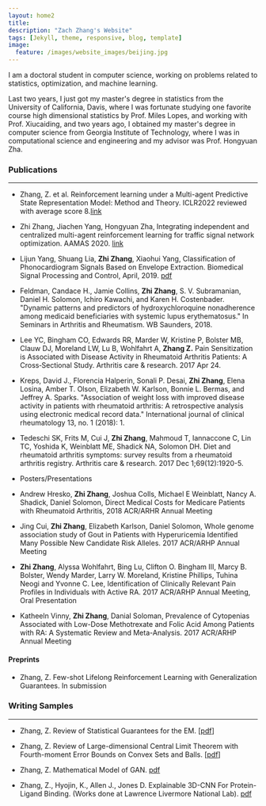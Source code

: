 ```yaml
---
layout: home2
title:
description: "Zach Zhang's Website"
tags: [Jekyll, theme, responsive, blog, template]
image:
  feature: /images/website_images/beijing.jpg
---
```


<!-- <br /> -->

<!-- ### Who am I 
You can also see my webpage [scholoar](https://scholar.google.com/citations?user=O__axAoAAAAJ&hl=en).
 -->
I am a doctoral student in computer science, working on problems related to statistics, optimization, and machine learning.  

<!-- In particular, the problems are related to statistical machine learning, high-dimensional statistics, computational statistics, statistical inference and estimation of dynamic systems. 
 -->
<!-- I am always highly interested in the statistical inference, estimation, and learning of dynamic systems and their relationship with reinforcement learning algorithms. 
statistical learning theory for explaining and analyzing how the deep neural network model works
I also care about heath. I worked 2 years as Data Scientist and Engineer in Harvard Medical School and other research position.  -->


Last two years, I just got my master's degree in statistics from the University of California, Davis, where I was fortunate studying one favorite course high dimensional statistics by Prof. Miles Lopes, and working with Prof. Xiucaiding, and two years ago, I obtained my master's degree in computer science from Georgia Institute of Technology, where I was in computational science and engineering and my advisor was Prof. Hongyuan Zha. 

<!-- I finished the Computer Science master degree in Georgia Tech specialized with <b>Machine Learning, where I worked on the multi-agent reinforcement learning research.
At the same time, I have sincere love for math, programming, and engineering, and automation, so I continue to strengthen my mathematics learning through advanced courses and research. 
<br/> -->

### Publications
---
* Zhang, Z. et al. Reinforcement learning under a Multi-agent Predictive State Representation Model: Method and Theory. ICLR2022 reviewed with average score 8.[link](https://openreview.net/forum?id=PLDOnFoVm4)

* Zhi Zhang, Jiachen Yang, Hongyuan Zha, Integrating independent and centralized multi-agent reinforcement learning for traffic signal network optimization. AAMAS 2020. [link](https://arxiv.org/abs/1909.10651)
 
* Lijun Yang, Shuang Lia, <b>Zhi Zhang</b>, Xiaohui Yang, Classification of Phonocardiogram Signals Based on Envelope Extraction. Biomedical Signal Processing and Control, April, 2019. [pdf](https://www.researchgate.net/profile/Lijun-Yang-15/publication/338116487_Classification_of_Phonocardiogram_Signals_Based_on_Envelope_Optimization_Model_and_Support_Vector_Machine/links/5e00517c92851c836493bfa9/Classification-of-Phonocardiogram-Signals-Based-on-Envelope-Optimization-Model-and-Support-Vector-Machine.pdf) 
 
* Feldman, Candace H., Jamie Collins, <b>Zhi Zhang</b>, S. V. Subramanian, Daniel H. Solomon, Ichiro Kawachi, and Karen H. Costenbader. "Dynamic patterns and predictors of hydroxychloroquine nonadherence among medicaid beneficiaries with systemic lupus erythematosus." In Seminars in Arthritis and Rheumatism. WB Saunders, 2018. 

* Lee YC, Bingham CO, Edwards RR, Marder W, Kristine P, Bolster MB, Clauw DJ, Moreland LW, Lu B, Wohlfahrt A, <b>Zhang Z.</b> Pain Sensitization is Associated with Disease Activity in Rheumatoid Arthritis Patients: A Cross‐Sectional Study. Arthritis care & research. 2017 Apr 24.

* Kreps, David J., Florencia Halperin, Sonali P. Desai, <b>Zhi Zhang</b>, Elena Losina, Amber T. Olson, Elizabeth W. Karlson, Bonnie L. Bermas, and Jeffrey A. Sparks. "Association of weight loss with improved disease activity in patients with rheumatoid arthritis: A retrospective analysis using electronic medical record data." International journal of clinical rheumatology 13, no. 1 (2018): 1.

* Tedeschi SK, Frits M, Cui J, <b>Zhi Zhang</b>, Mahmoud T, Iannaccone C, Lin TC, Yoshida K, Weinblatt ME, Shadick NA, Solomon DH. Diet and rheumatoid arthritis symptoms: survey results from a rheumatoid arthritis registry. Arthritis care & research. 2017 Dec 1;69(12):1920-5.


* Posters/Presentations
* Andrew Hresko, <b>Zhi Zhang</b>, Joshua Colls, Michael E Weinblatt, Nancy A. Shadick, Daniel Solomon, Direct Medical
Costs for Medicare Patients with Rheumatoid Arthritis, 2018 ACR/ARHR Annual Meeting
* Jing Cui, <b>Zhi Zhang</b>, Elizabeth Karlson, Daniel Solomon, Whole genome association study of Gout in Patients with
Hyperuricemia Identified Many Possible New Candidate Risk Alleles. 2017 ACR/ARHP Annual Meeting
* <b>Zhi Zhang</b>, Alyssa Wohlfahrt, Bing Lu, Clifton O. Bingham III, Marcy B. Bolster, Wendy Marder, Larry W. Moreland,
Kristine Phillips, Tuhina Neogi and Yvonne C. Lee, Identification of Clinically Relevant Pain Profiles in Individuals with
Active RA. 2017 ACR/ARHP Annual Meeting, Oral Presentation
* Katheeln Vinny, <b>Zhi Zhang</b>, Danial Soloman, Prevalence of Cytopenias Associated with Low-Dose Methotrexate and
Folic Acid Among Patients with RA: A Systematic Review and Meta-Analysis. 2017 ACR/ARHP Annual Meeting  

<!-- < https://drive.google.com/file/d/1LjPYFeUvlhd-bTaX4dFrBjc5qIth47yG/view  -->
<!-- <figure>
  <img src="/images/projects/marl.jpg" width="524" height="300">
</figure> -->

#### Preprints

* Zhang, Z. Few-shot Lifelong Reinforcement Learning with Generalization Guarantees. In submission 

### Writing Samples
---


* Zhang, Z. Review of Statistical Guarantees for the EM. [[pdf](https://github.com/zzh237/sta243/blob/main/STA243_Project_Zhi.pdf)]

* Zhang, Z. Review of Large-dimensional Central Limit Theorem with Fourth-moment Error Bounds on Convex Sets and Balls. [[pdf](https://github.com/zzh237/sta250)]

* Zhang, Z. Mathematical Model of GAN. [pdf](https://github.com/zzh237/sta299)

* Zhang, Z., Hyojin, K., Allen J., Jones D. Explainable 3D-CNN For Protein-Ligand Binding. (Works done at Lawrence Livermore National Lab). [pdf](https://github.com/zzh237/llnl)

 
 
<!-- ### Selected Courses Completed
Some favorite and related courses (100 as full score, A: 90-100, G: Graduate, U: Undergraduate): Probability Theory, Statistical Method for Research, Machine Learning(G: A), Reinforcement Learning (G: A), Machine Learning Theory (G: A), Numerical Analysis (G: A), Linear Algebra (G:A), Knowledge-based AI (G: A), Machine Learning for Trading (G: A), Design and Analysis of Algorithms (G:A),Statistical Analysis (G: A), Stats Method for Bio-experiment (G: A), Probability Theory & Mathematical Statistics (U: 96), Analysis (U: A), AI for Robotics (G: A), Software Development Process (G: A), Computer Vision (G: A), Physiological Genomics (G: A), Advanced Mathematics I-II (score: 99), Probability Theory & Mathematical Statistics (96), C Programming Language (U: 88), Electrotechnics & Electronics (93), Engineering Mechanics (95),  Basic Mechanics (91), Planning and Designing of Food Factory (85), Refrigeration Engineering (84),  Conspectus of Engineering Detection and Automation, Food Processing Machine and Equipment, Physics (84), Engineering Drawing and AutoCAD (88)  -->





<!-- #### Data Engineering and web visualization: 
I was a full time Senior Data Scientist for <a href="http://www.seluxdx.com/">SeLux Diagnostics Inc</a>, a biotechnology company, where the team are building 
the next generation high throughput FDA required antibiotic susceptibility testing (“AST”) device for clinical labs to run AST test for infectious disease efficiently
and precisely. Quite amount of data were generated from bio-experiments, chemical-experiments, device running, patient samples, I used <b>OOP</b> to capture those information 
from various objects such as physical device parameters, incubation results of microbiological plates, chemical reagents fluorescence value, bacterial genera, 
drug concentration, patients' record, then investigated their relationship, and then developed and applied machine learning algorithms (<b>Kernel Bayes, XGB, hmm, Bayes nets with Chow-Liu tree, conditional random fields, 
and deep learning LSTM</b>) to do different predication, such as minimum antibiotic susceptible concentration for different sample, and built a multi-functional software 
to embed the algorithms into the system of device for seamlessly backend device running and <b>algorithm training, testing, and frontend web-visualization</b> using the <b>multi-threads pipe</b> and 
<b>ASP.NET web service</b> to communicate data between device, database, and algorithm development platform (such as python, tensorflow, Matlab, R)<a href="https://github.com/zzh237/SeLux">(github).</a>

<figure>
  <img src="/images/projects/selux/Capture0.PNG" width="524" height="350">
</figure>
<figure>
  <img src="/images/projects/selux/Capture.PNG" width="424" height="300">
</figure>
<figure>
  <img src="/images/projects/selux/Capture2.PNG" width="424" height="300"> 
  <figcaption> sample algorithm training results on web </figcaption>
</figure>
<br/>


#### 3D Protein Feature Data Visualization:
I am interning at Lawrence Livermore National Laboratory to work on a project to understand the protein binding behavior, here I built tools to visualize the 3d docking structure and the activation layer output of the neural network. 

<figure>
  <img src="/images/projects/llnl.jpg" width="524" height="300">
</figure>
 -->

<!-- #### Statistical Inference and Data Mining in HealthCare 
I worked in Harvard Medical School and Brigham and Women's hospital division of clinical research in department of immunology, rheumatology, and pharmacoepidemiology for some projects related to <b>healthcare predicative modeling</b>, <b>NLP of doctor notes</b>, <b>longitudinal</b> data analysis, <b>PCA</b> analysis, <b>Proportional hazards modeling</b>, genome-wide association study <b>(GWAS)</b>, <b>EHR mining</b>, and developed tools and applications for scientists and doctors to easily store, processing, analyze and visualize data, with some paper produced, in 2013, 2014, 2015. 
<br/> -->


<!-- ####  course projects: 

- Machine Learning

<a href ="https://drive.google.com/open?id=1CKulfMYYOr_cs86v48-KcSf8QiytfbHO">supervised learning</a>, <a href ="https://drive.google.com/open?id=1jMAsi-wVYdruQQTWWGKeoFV9NzBmCvda">randomized optimization</a>, <a href ="https://drive.google.com/open?id=1ywQx8xkWuFNqYK2NYOw2Pdddl9NkRLVP">unsupervised learning</a>, and <a href ="https://drive.google.com/open?id=1cd3hXTwb1pvLT8AO-PiUOTGLStOIsDBA">Markov Decision Processes</a>. 

<br />

- Computer Vision 

Activity classification using MHI: In class project, I classified different human movements behavior by training video data containing multiple human movements, 
using the motion history image stack to represent the video data, performed background subtraction, motion history images moments calculation, 
and applied different classifiers to train the image moments, then predicated the human behavior from real-world video [<a href ="https://drive.google.com/open?id=1bePGRlxUlnrkpv3T5gDZI4h4d5zAr9bv">PDF</a>].  

<figure>
  <img src="/images/projects/mhi/mhi.png" width="700" height="400">  
  <figcaption> motion history images</figcaption>
</figure>
<figure>
  <img src="/images/projects/mhi/pred.png" width="700" height="400">  
  <figcaption> capture of real moving prediction </figcaption>
</figure>
<figure>
  <img src="/images/projects/mhi/cm.png" width="400" height="420">  
  <figcaption> confusion matrix </figcaption>
</figure>


<br />

Bayes Nets with Chow-Liu to do multi-classification of photos: I collected data from instagram photos of five national parks. I then trained up a classifier that correctly predicts the park from a photo. This is a non-trivial task, since naive approach -- using each pixel as a feature -- will fail. To see why consider the two photos below.
<figure>
  <img src="/images/projects/bn-chowliu/intro.PNG" width="304" height="180">  
</figure>
Landmark occurs in both photos but not in the same position in the image. Further due to the opening in the arch, middle of the photo may be occupied by sky or rock. At best, treating pixels as feature I can analyze image in terms of color frequencies -- how intense are the red, green and blue channel.

Instead of using each pixel as a feature, I used features -- computed by a neural network -- which aggregate information about edges, shapes, and color intensities across the whole image to do prediction.
I trained a prediction model which takes distilled representation of the photos, 1000 features per picture, and predicts where the photo was taken. 
I modeled features in the dataset using Bayesian networks, one for each class -- natural park. I implement learning of the tree structure for each class using Chow-Liu algorithm, then
I used the tree structure to learn parameters for conditional probabilities associated with edges in these trees, then 
I computed probability of a feature vector xx in each of the five Bayesian networks, then I computed probabilities that the feature vector xx belongs to each class, then I made predictions based on probabilities and explored prediction performance. 

<figure>
  <img src="/images/projects/bn-chowliu/cm.png" width="350" height="330">  
  <figcaption> confusion matrix</figcaption>
</figure>
<figure>
  <img src="/images/projects/bn-chowliu/res.png" width="400" height="420">  
  <figcaption> incorrect predicted photo </figcaption>
</figure>

<br />

- Robot Intelli: Planning

Simulated Intelligent Robot Tracking Agent: in course project, I developed a naive intelligent agent to predict the future trajectory of a Nano robot’s dynamic moving position; 
evaluated multiple training algorithms in Bayesian probabilistic model, linear-Gaussian model (Kalman Filters), sequential Monte Carlo simulation (particle filters), 
residual learning model; reduced video data dimensionality by PCA; tuned residual neural network hyperparameters 
and applied bootstrap aggregation with multiple residual neural networks [<a href ="https://github.com/zzh237/cs8803-AI4R">Github</a>][<a href ="https://drive.google.com/open?id=1h349nlaTj-p_aJAxRO1wWl6PvWtd7ose">PDF</a>].
<figure>
  <img src="/images/projects/ai4r/predictions_cropped.png" alt="The Pulpit Rock" width="304" height="180">  
</figure>
<figure>
<img src="/images/projects/ai4r/sample_predictions.png" alt="The Pulpit Rock" width="304" height="180">
</figure>

<br />

- Reinforcement Learning

I implemented Deep Q-networks using tensorflow to solve the LunarLander problem in the OpenGym AI. Three different techniques were applied to improve the performance of deep Q-Networks, which are <a href ="https://arxiv.org/pdf/1509.06461.pdf">double deep Q-Networks</a>, 
<a href ="https://arxiv.org/pdf/1511.06581.pdf">dueling deep Q-Networks</a>, and <a href ="https://arxiv.org/pdf/1511.05952.pdf">prioritized experience replay</a>. The scores per episode were compared [<a href ="https://drive.google.com/open?id=1sDkJUoM2ZCd9DocFZo8siLoN_U7iI32J">PDF</a>].     
<figure>
  <img src="/images/projects/lunarlander/algo_compare_per_ep.png" width="304" height="180">
</figure>
<figure>
  <img src="/images/projects/lunarlander/episode_0.gif" width="304" height="180">  
  <figcaption> Episode 0 </figcaption>
</figure>
<figure>
  <img src="/images/projects/lunarlander/episode_3000.gif" width="304" height="180">  
  <figcaption> Episode 5000 </figcaption>
</figure>

<br/>

<div class = "titled-image">
<figure class = "titled-image">
    <img src = "{{ site.url }}/images/author_images/Zach-Zhang-Yellowstone.jpg" width="189" height="252">
    <figcaption>Zach Zhang at Yellowstone in 2017</figcaption>
</figure>
</div> -->





